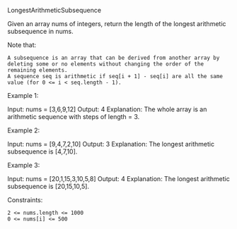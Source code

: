 LongestArithmeticSubsequence

Given an array nums of integers, return the length of the longest arithmetic subsequence in nums.

Note that:

    A subsequence is an array that can be derived from another array by deleting some or no elements without changing the order of the remaining elements.
    A sequence seq is arithmetic if seq[i + 1] - seq[i] are all the same value (for 0 <= i < seq.length - 1).

Example 1:

Input: nums = [3,6,9,12]
Output: 4
Explanation:  The whole array is an arithmetic sequence with steps of length = 3.

Example 2:

Input: nums = [9,4,7,2,10]
Output: 3
Explanation:  The longest arithmetic subsequence is [4,7,10].

Example 3:

Input: nums = [20,1,15,3,10,5,8]
Output: 4
Explanation:  The longest arithmetic subsequence is [20,15,10,5].

Constraints:

    2 <= nums.length <= 1000
    0 <= nums[i] <= 500
